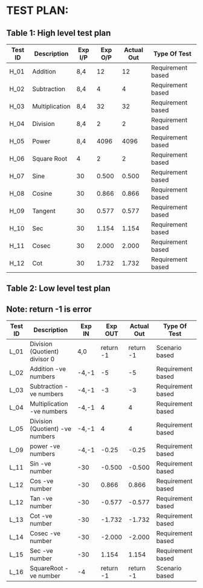 # TEST PLAN:

## Table 1: High level test plan 

| **Test ID** | **Description**                                              | **Exp I/P**  | **Exp O/P** | **Actual Out** |**Type Of Test**  |
|-------------|--------------------------------------------------------------|------------|-------------|----------------|------------------|
|  H_01       |               Addition                                       |  8,4|12 |12 |Requirement based |
|  H_02       |               Subtraction                                    |  8,4|4  |4  |Requirement based |
|  H_03       |               Multiplication                                 |  8,4|32 |32 |Requirement based |
|  H_04       |               Division                                      |  8,4|2 |2|Requirement based |
|  H_05       |               Power                                          |  8,4|4096 |4096  |Requirement based |
|  H_06       |               Square Root                                      |  4|2 |2 |Requirement based |
|  H_07       |               Sine                                      |  30|0.500 |0.500 |Requirement based |
|  H_08       |               Cosine                                      |  30|0.866|0.866 |Requirement based |
|  H_09       |               Tangent                                      |  30|0.577 |0.577  |Requirement based |
|  H_10       |               Sec                                      |  30|1.154 |1.154  |Requirement based |
|  H_11       |               Cosec                                      |  30|2.000 |2.000  |Requirement based |
|  H_12       |               Cot                                      |  30| 1.732|1.732 |Requirement based |



## Table 2: Low level test plan

   ## Note: return -1 is error

| **Test ID** | **Description**                                              | **Exp IN** | **Exp OUT** | **Actual Out** |**Type Of Test**  |    
|-------------|--------------------------------------------------------------|------------|-------------|----------------|------------------|
|   L_01      |               Division (Quotient) divisor 0                                    |  4,0|return -1|return -1|Scenario based |
|   L_02       |               Addition  -ve numbers                                      |  -4,-1|-5 |-5|Requirement based |
|   L_03      |               Subtraction   -ve numbers                                  |  -4,-1|-3  |-3  |Requirement based |
|   L_04       |               Multiplication   -ve numbers                               |  -4,-1|4 |4 |Requirement based |
|   L_05       |               Division (Quotient)   -ve numbers                                    |  -4,-1|4|4|Requirement based |
|   L_09       |               power     -ve numbers                                      |  -4,-1|-0.25 |-0.25  |Requirement based |
|   L_11       |               Sin       -ve number                                |  -30|-0.500 |-0.500 |Requirement based |
|   L_12       |               Cos       -ve number                                |  -30|0.866|0.866|Requirement based |
|   L_12       |               Tan       -ve number                                |  -30|-0.577 |-0.577  |Requirement based |
|   L_13      |               Cot       -ve number                                |  -30|-1.732 |-1.732 |Requirement based |
|   L_14       |               Cosec     -ve number                                  |  -30|-2.000 |-2.000|Requirement based |
|   L_15       |               Sec       -ve number                                |  -30|1.154 |1.154  |Requirement based |
|   L_16      |               SquareRoot       -ve number                                |  -4|return -1 |return -1  |Scenario based |

